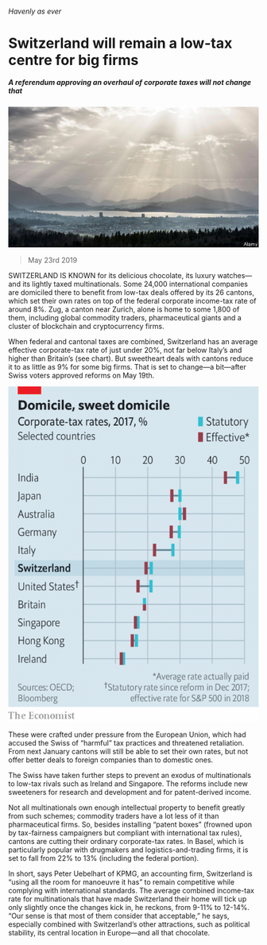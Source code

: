 ###### Havenly as ever

# Switzerland will remain a low-tax centre for big firms 

##### A referendum approving an overhaul of corporate taxes will not change that 

![image](images/20190525_wbp506.jpg) 

> May 23rd 2019 

SWITZERLAND IS KNOWN for its delicious chocolate, its luxury watches—and its lightly taxed multinationals. Some 24,000 international companies are domiciled there to benefit from low-tax deals offered by its 26 cantons, which set their own rates on top of the federal corporate income-tax rate of around 8%. Zug, a canton near Zurich, alone is home to some 1,800 of them, including global commodity traders, pharmaceutical giants and a cluster of blockchain and cryptocurrency firms. 

When federal and cantonal taxes are combined, Switzerland has an average effective corporate-tax rate of just under 20%, not far below Italy’s and higher than Britain’s (see chart). But sweetheart deals with cantons reduce it to as little as 9% for some big firms. That is set to change—a bit—after Swiss voters approved reforms on May 19th. 

![image](images/20190525_WBC115.png) 

These were crafted under pressure from the European Union, which had accused the Swiss of “harmful” tax practices and threatened retaliation. From next January cantons will still be able to set their own rates, but not offer better deals to foreign companies than to domestic ones. 

The Swiss have taken further steps to prevent an exodus of multinationals to low-tax rivals such as Ireland and Singapore. The reforms include new sweeteners for research and development and for patent-derived income. 

Not all multinationals own enough intellectual property to benefit greatly from such schemes; commodity traders have a lot less of it than pharmaceutical firms. So, besides installing “patent boxes” (frowned upon by tax-fairness campaigners but compliant with international tax rules), cantons are cutting their ordinary corporate-tax rates. In Basel, which is particularly popular with drugmakers and logistics-and-trading firms, it is set to fall from 22% to 13% (including the federal portion). 

In short, says Peter Uebelhart of KPMG, an accounting firm, Switzerland is “using all the room for manoeuvre it has” to remain competitive while complying with international standards. The average combined income-tax rate for multinationals that have made Switzerland their home will tick up only slightly once the changes kick in, he reckons, from 9-11% to 12-14%. “Our sense is that most of them consider that acceptable,” he says, especially combined with Switzerland’s other attractions, such as political stability, its central location in Europe—and all that chocolate. 

